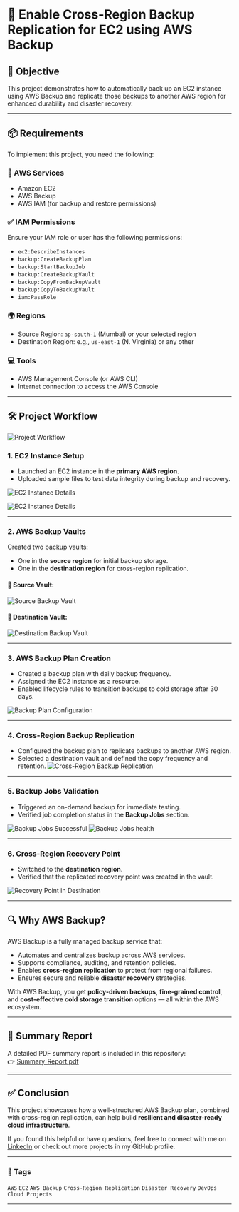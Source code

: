 
# 🚀 Enable Cross-Region Backup Replication for EC2 using AWS Backup

## 🎯 Objective
This project demonstrates how to automatically back up an EC2 instance using AWS Backup and replicate those backups to another AWS region for enhanced durability and disaster recovery.

---

## 📦 Requirements

To implement this project, you need the following:

### 🔧 AWS Services
- Amazon EC2
- AWS Backup
- AWS IAM (for backup and restore permissions)

### ✅ IAM Permissions
Ensure your IAM role or user has the following permissions:
- `ec2:DescribeInstances`
- `backup:CreateBackupPlan`
- `backup:StartBackupJob`
- `backup:CreateBackupVault`
- `backup:CopyFromBackupVault`
- `backup:CopyToBackupVault`
- `iam:PassRole`

### 🌍 Regions
- Source Region: `ap-south-1` (Mumbai) or your selected region
- Destination Region: e.g., `us-east-1` (N. Virginia) or any other

### 💻 Tools
- AWS Management Console (or AWS CLI)
- Internet connection to access the AWS Console

---


## 🛠️ Project Workflow

![Project Workflow](Screenshots/AWS_Backup_flow_diagram.png)

### 1. EC2 Instance Setup
- Launched an EC2 instance in the **primary AWS region**.
- Uploaded sample files to test data integrity during backup and recovery.

![EC2 Instance Details](Screenshots/ec2-details.png)

![EC2 Instance Details](Screenshots/ec2_files_data.png)

---

### 2. AWS Backup Vaults
Created two backup vaults:
- One in the **source region** for initial backup storage.
- One in the **destination region** for cross-region replication.

#### 🔹 Source Vault:
![Source Backup Vault](Screenshots/1_Source_backup_vaults.png)

#### 🔹 Destination Vault:
![Destination Backup Vault](Screenshots/2_Destination_Backup_Vault.png)

---

### 3. AWS Backup Plan Creation
- Created a backup plan with daily backup frequency.
- Assigned the EC2 instance as a resource.
- Enabled lifecycle rules to transition backups to cold storage after 30 days.

![Backup Plan Configuration](Screenshots/3_Backup_Plan_CrossRegion_Copy.png)

---

### 4. Cross-Region Backup Replication
- Configured the backup plan to replicate backups to another AWS region.
- Selected a destination vault and defined the copy frequency and retention.
  ![Cross-Region Backup Replication](Screenshots/3_Backup_Plan_CrossRegion_Copy.png)

---

### 5. Backup Jobs Validation
- Triggered an on-demand backup for immediate testing.
- Verified job completion status in the **Backup Jobs** section.

![Backup Jobs Successful](Screenshots/backup_job.png)
![Backup Jobs health](Screenshots/backup_job_health.png)

---

### 6. Cross-Region Recovery Point
- Switched to the **destination region**.
- Verified that the replicated recovery point was created in the vault.

![Recovery Point in Destination](Screenshots/4_EC2_Recovery_Point_Destination.png)

---

## 🔍 Why AWS Backup?

AWS Backup is a fully managed backup service that:
- Automates and centralizes backup across AWS services.
- Supports compliance, auditing, and retention policies.
- Enables **cross-region replication** to protect from regional failures.
- Ensures secure and reliable **disaster recovery** strategies.

With AWS Backup, you get **policy-driven backups**, **fine-grained control**, and **cost-effective cold storage transition** options — all within the AWS ecosystem.

---

## 📄 Summary Report

A detailed PDF summary report is included in this repository:  
👉 [Summary_Report.pdf](./Summary_Report.pdf)

---

## ✅ Conclusion

This project showcases how a well-structured AWS Backup plan, combined with cross-region replication, can help build **resilient and disaster-ready cloud infrastructure**.

If you found this helpful or have questions, feel free to connect with me on [LinkedIn](https://www.linkedin.com/in/bhagyashribobade/) or check out more projects in my GitHub profile.

---

### 📌 Tags
`AWS` `EC2` `AWS Backup` `Cross-Region Replication` `Disaster Recovery` `DevOps` `Cloud Projects`

---
